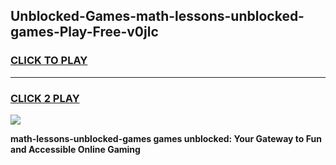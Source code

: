 
## Unblocked-Games-math-lessons-unblocked-games-Play-Free-v0jlc
<h3>
<a href="https://premium76.site?title=math-lessons-unblocked-games&ref=22A">CLICK TO PLAY</a></h3>
<hr>

<h3>
<a href="https://premium76.site?title=math-lessons-unblocked-games&ref=22A">CLICK 2 PLAY</a>
  
</h3>

<a href="https://premium76.site?title=math-lessons-unblocked-games&ref=22A"><img src="https://clearcache.store/games.png"></a>


**math-lessons-unblocked-games games unblocked: Your Gateway to Fun and Accessible Online Gaming**
